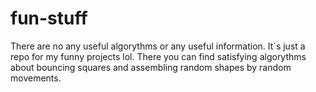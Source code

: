 # fun-stuff
There are no any useful algorythms or any useful information. It`s just a repo for my funny projects lol. There you can find satisfying algorythms about bouncing squares and assembling random shapes by random movements.
